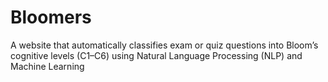 # Bloomers
A website that automatically classifies exam or quiz questions into Bloom’s cognitive levels (C1–C6) using Natural Language Processing (NLP) and Machine Learning
